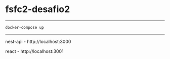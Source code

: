 # fsfc2-desafio2

---

`
docker-compose up
`

---

nest-api - http://localhost:3000

react - http://localhost:3001
